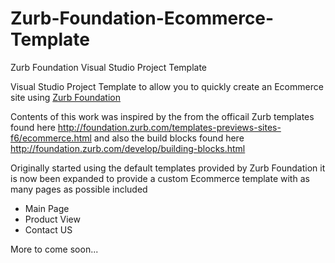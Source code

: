 # Zurb-Foundation-Ecommerce-Template
Zurb Foundation Visual Studio Project Template

Visual Studio Project Template to allow you to quickly create an Ecommerce site using [Zurb Foundation](http://foundation.zurb.com/)

Contents of this work was inspired by the from the officail Zurb templates found here http://foundation.zurb.com/templates-previews-sites-f6/ecommerce.html and also the build blocks found here http://foundation.zurb.com/develop/building-blocks.html

Originally started using the default templates provided by Zurb Foundation it is now been expanded to provide a custom Ecommerce template with as many pages as possible included
- Main Page
- Product View
- Contact US

More to come soon...
